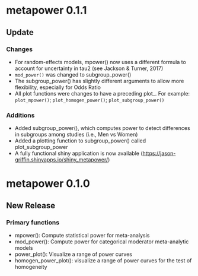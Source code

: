 
# metapower 0.1.1

## Update

### Changes
* For random-effects models, mpower() now uses a different formula to account for uncertainty in tau2 (see Jackson & Turner, 2017)
* `mod_power()` was changed to subgroup_power()
* The subgroup_power() has slightly different arguments to allow more flexibility, especially for Odds Ratio
* All plot functions were changes to have a preceding plot_. For example: `plot_mpower()`; `plot_homogen_power()`; `plot_subgroup_power()`

### Additions

* Added subgroup_power(), which computes power to detect differences in subgroups among studies (i.e., Men vs Women)
* Added a plotting function to subgroup_power() called plot_subgroup_power
* A fully functional shiny application is now available (https://jason-griffin.shinyapps.io/shiny_metapower/)


# metapower 0.1.0

## New Release

### Primary functions

* mpower(): Compute statistical power for meta-analysis
* mod_power(): Compute power for categorical moderator meta-analytic models
* power_plot(): Visualize a range of power curves
* homogen_power_plot(): visualize a range of power curves for the test of homogeneity


